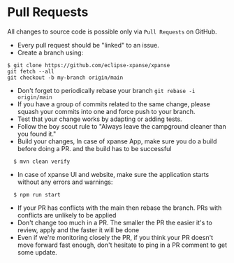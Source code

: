 # Pull Requests

All changes to source code is possible only via `Pull Requests` on GitHub.

- Every pull request should be "linked" to an issue.
- Create a branch using:

```shell
$ git clone https://github.com/eclipse-xpanse/xpanse
git fetch --all
git checkout -b my-branch origin/main
```

- Don't forget to periodically rebase your branch `git rebase -i origin/main`
- If you have a group of commits related to the same change, please squash your commits into one and force push to your branch.
- Test that your change works by adapting or adding tests.
- Follow the boy scout rule to "Always leave the campground cleaner than you found it."
- Build your changes,
  In case of xpanse App, make sure you do a build before doing a PR. and the build has to be successful

```shell
  $ mvn clean verify
```

- In case of xpanse UI and website, make sure the application starts without any errors and warnings:

```shell
  $ npm run start
```

- If your PR has conflicts with the main then rebase the branch. PRs with conflicts are unlikely to be applied
- Don't change too much in a PR. The smaller the PR the easier it's to review, apply and the faster it will be done
- Even if we're monitoring closely the PR, if you think your PR doesn't move forward fast enough, don't hesitate to
  ping in a PR comment to get some update.
